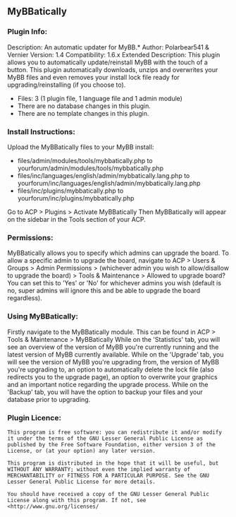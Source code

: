 ## MyBBatically
### Plugin Info:
Description: An automatic updater for MyBB.*
Author: Polarbear541 & Vernier
Version: 1.4
Compatibility: 1.6.x
Extended Description: This plugin allows you to automatically update/reinstall MyBB with the touch of a button. This plugin automatically downloads, unzips and overwrites your MyBB files and even removes your install lock file ready for upgrading/reinstalling (if you choose to).
+ Files: 3 (1 plugin file, 1 language file and 1 admin module)
+ There are no database changes in this plugin.
+ There are no template changes in this plugin.

### Install Instructions:
Upload the MyBBatically files to your MyBB install:

+ files/admin/modules/tools/mybbatically.php to yourforum/admin/modules/tools/mybbatically.php
+ files/inc/languages/english/admin/mybbatically.lang.php to yourforum/inc/languages/english/admin/mybbatically.lang.php
+ files/inc/plugins/mybbatically.php to yourforum/inc/plugins/mybbatically.php

Go to ACP > Plugins > Activate MyBBatically
Then MyBBatically will appear on the sidebar in the Tools section of your ACP.

### Permissions:
MyBBatically allows you to specify which admins can upgrade the board. To allow a specific admin to upgrade the board, navigate to ACP > Users & Groups > Admin Permissions > (whichever admin you wish to allow/disallow to upgrade the board) > Tools & Maintenance > Allowed to upgrade board?
You can set this to 'Yes' or 'No' for whichever admins you wish (default is no, super admins will ignore this and be able to upgrade the board regardless).

### Using MyBBatically:
Firstly navigate to the MyBBatically module. This can be found in ACP > Tools & Maintenance > MyBBatically
While on the 'Statistics' tab, you will see an overview of the version of MyBB you're currently running and the latest version of MyBB currently available. While on the 'Upgrade' tab, you will see the version of MyBB you're upgrading from, the version of MyBB you're upgrading to, an option to automatically delete the lock file (also redirects you to the upgrade page), an option to overwrite your graphics and an important notice regarding the upgrade process. While on the 'Backup' tab, you will have the option to backup your files and your database prior to upgrading.

### Plugin Licence:
```
This program is free software: you can redistribute it and/or modify it under the terms of the GNU Lesser General Public License as published by the Free Software Foundation, either version 3 of the License, or (at your option) any later version.

This program is distributed in the hope that it will be useful, but WITHOUT ANY WARRANTY; without even the implied warranty of MERCHANTABILITY or FITNESS FOR A PARTICULAR PURPOSE. See the GNU Lesser General Public License for more details.

You should have received a copy of the GNU Lesser General Public License along with this program. If not, see <http://www.gnu.org/licenses/
```
